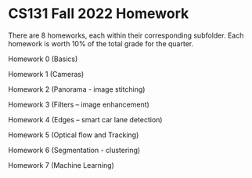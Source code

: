 # CS131 Fall 2022 Homework

There are 8 homeworks, each within their corresponding subfolder. Each homework is worth 10% of the total grade for the quarter.

Homework 0 (Basics)

Homework 1 (Cameras)

Homework 2 (Panorama - image stitching)

Homework 3 (Filters – image enhancement)

Homework 4 (Edges – smart car lane detection)

Homework 5 (Optical flow and Tracking)

Homework 6 (Segmentation - clustering)

Homework 7 (Machine Learning)